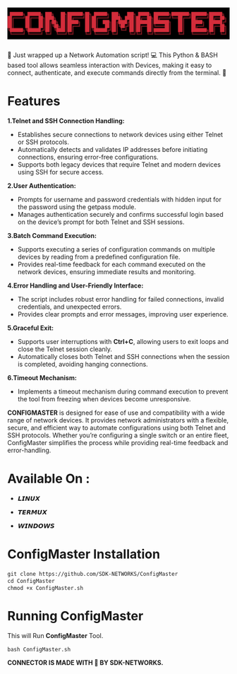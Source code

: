 <h1 align="center">
  <img src="static/ConfigMaster.png" alt="ConfigMaster">
  <br>
</h1>

🚀 Just wrapped up a Network Automation script! 💻 This Python & BASH based tool allows seamless interaction with Devices, making it easy to connect, authenticate, and execute commands directly from the terminal. 🔄

# Features

**1.Telnet and SSH Connection Handling:** 
- Establishes secure connections to network devices using either Telnet or SSH protocols.
- Automatically detects and validates IP addresses before initiating connections, ensuring error-free configurations.
- Supports both legacy devices that require Telnet and modern devices using SSH for secure access.
 
**2.User Authentication:** 
- Prompts for username and password credentials with hidden input for the password using the getpass module.
- Manages authentication securely and confirms successful login based on the device’s prompt for both Telnet and SSH sessions.

**3.Batch Command Execution:**
- Supports executing a series of configuration commands on multiple devices by reading from a predefined configuration file.
- Provides real-time feedback for each command executed on the network devices, ensuring immediate results and monitoring.

**4.Error Handling and User-Friendly Interface:** 
- The script includes robust error handling for failed connections, invalid credentials, and unexpected errors.
- Provides clear prompts and error messages, improving user experience.

**5.Graceful Exit:** 
- Supports user interruptions with **Ctrl+C**, allowing users to exit loops and close the Telnet session cleanly.
- Automatically closes both Telnet and SSH connections when the session is completed, avoiding hanging connections.

**6.Timeout Mechanism:** 
- Implements a timeout mechanism during command execution to prevent the tool from freezing when devices become unresponsive.

**CONFIGMASTER** is designed for ease of use and compatibility with a wide range of network devices. It provides network administrators with a flexible, secure, and efficient way to automate configurations using both Telnet and SSH protocols. Whether you’re configuring a single switch or an entire fleet, ConfigMaster simplifies the process while providing real-time feedback and error-handling.

# Available On :

- 𝙇𝙄𝙉𝙐𝙓

- 𝙏𝙀𝙍𝙈𝙐𝙓

- 𝙒𝙄𝙉𝘿𝙊𝙒𝙎

# ConfigMaster Installation
```
git clone https://github.com/SDK-NETWORKS/ConfigMaster
cd ConfigMaster
chmod +x ConfigMaster.sh
```
# Running ConfigMaster

This will Run **ConfigMaster** Tool.

```
bash ConfigMaster.sh 
```
**CONNECTOR IS MADE WITH 🖤 BY SDK-NETWORKS.**
